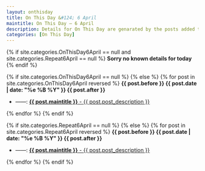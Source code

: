 ```yaml
---
layout: onthisday
title: On This Day &#124; 6 April
maintitle: On This Day — 6 April
description: Details for On This Day are genarated by the posts added to the website so the content is subject to changes/updates over time.
categories: [On This Day]
---
```


{% if site.categories.OnThisDay6April == null and site.categories.Repeat6April == null %}
<strong>Sorry no known details for today</strong>
{% endif %}

{% if site.categories.OnThisDay6April == null %}
{% else %}
{% for post in site.categories.OnThisDay6April reversed %}
<strong>{{ post.before }} {{ post.date | date: "%e %B %Y" }} {{ post.after }}</strong>
<ul>
<li> ——: <a href="{{ post.url }}"><strong>{{ post.maintitle }}</strong> - {{ post.post_description }}</a></li>
</ul>
{% endfor %}
{% endif %}

{% if site.categories.Repeat6April == null %}
{% else %}
{% for post in site.categories.Repeat6April reversed %}
<strong>{{ post.before }} {{ post.date | date: "%e %B %Y" }} {{ post.after }}</strong>
<ul>
<li> ——: <a href="{{ post.url }}"><strong>{{ post.maintitle }}</strong> - {{ post.post_description }}</a></li>
</ul>
{% endfor %}
{% endif %}
